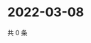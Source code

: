 # 2022-03-08

共 0 条

<!-- BEGIN WEIBO -->
<!-- 最后更新时间 Tue Mar 08 2022 17:09:35 GMT+0800 (China Standard Time) -->

<!-- END WEIBO -->
